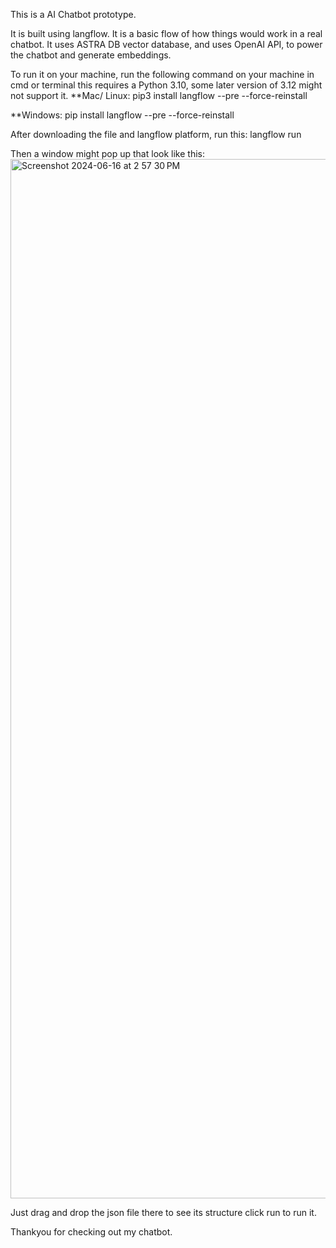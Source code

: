 This is a AI Chatbot prototype.

It is built using langflow. It is a basic flow of how things would work in a real chatbot. It uses ASTRA DB vector database, and uses OpenAI API, to power the chatbot and generate embeddings.

To run it on your machine, run the following command on your machine in cmd or terminal this requires a Python 3.10, some later version of 3.12 might not support it. 
**Mac/ Linux:
pip3 install langflow --pre --force-reinstall

**Windows:
pip install langflow --pre --force-reinstall

After downloading the file and langflow platform, run this:
langflow run

Then a window might pop up that look like this:
<img width="1663" alt="Screenshot 2024-06-16 at 2 57 30 PM" src="https://github.com/naman39/projects/assets/59209974/ba4447eb-507b-4dfa-b085-3c954d944b6d">

Just drag and drop the json file there to see its structure click run to run it.

Thankyou for checking out my chatbot.
